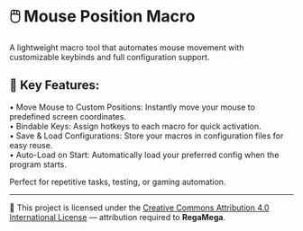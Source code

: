 # 🖱️ Mouse Position Macro
A lightweight macro tool that automates mouse movement with customizable keybinds and full configuration support.

## 🔑 Key Features:
• Move Mouse to Custom Positions: Instantly move your mouse to predefined screen coordinates.  
• Bindable Keys: Assign hotkeys to each macro for quick activation.  
• Save & Load Configurations: Store your macros in configuration files for easy reuse.  
• Auto-Load on Start: Automatically load your preferred config when the program starts.  

Perfect for repetitive tasks, testing, or gaming automation.

---

📄 This project is licensed under the [Creative Commons Attribution 4.0 International License](https://creativecommons.org/licenses/by/4.0/) — attribution required to **RegaMega**.
